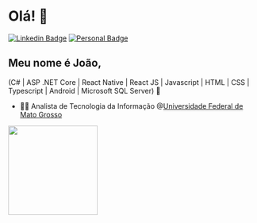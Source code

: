 <h1>Olá! 👋</h1>

[![Linkedin Badge](https://img.shields.io/badge/-LinkedIn-6633cc?style=flat-square&logo=Linkedin&logoColor=white&link=https://www.linkedin.com/in/vianajoao/)](https://www.linkedin.com/in/vianajoao/)
[![Personal Badge](https://img.shields.io/badge/-Website-6633cc?style=flat-square&logo=Me&logoColor=white&link=https://www.vianatecnologia.com.br/)](https://www.vianatecnologia.com.br/)

## Meu nome é João,
(C# | ASP .NET Core | React Native | React JS | Javascript | HTML | CSS | Typescript | Android | Microsoft SQL Server) 🚀

- 👨‍💻 Analista de Tecnologia da Informação @[Universidade Federal de Mato Grosso](https://www.ufmt.br/)

<div>
  <a href="https://github.com/JoaoVitorViana">
  <div style="display: inline_block">
  <img height="180em" src="https://github-readme-stats.vercel.app/api/top-langs/?username=JoaoVitorViana&layout=compact&langs_count=7&theme=tokyonight"/>
    </div>
</div>
